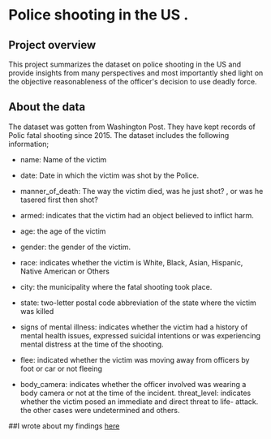 # Police shooting in the US .
## Project overview
This project  summarizes the dataset on police shooting in the US and provide insights from many perspectives and most importantly shed light on the objective reasonableness of the officer's decision to use deadly force.

## About the data
The dataset was gotten from Washington Post. They have kept records of Polic fatal shooting since 2015.
The dataset includes  the following information;
-  name: Name of the victim
- date: Date in which the victim was shot by the Police.
- manner_of_death: The way the victim died, was he just shot? , or was he tasered first then shot?
-  armed: indicates that the victim had an object believed to inflict harm. 
- age: the age of the victim
- gender: the gender of the victim. 
- race: indicates whether the victim is White, Black, Asian, Hispanic, Native American or Others
- city: the municipality where the fatal shooting took place. 
- state: two-letter postal code abbreviation of the state where the victim was killed 

- signs of mental illness: indicates whether the victim had a history of mental health issues, expressed suicidal intentions or was experiencing mental distress at the time of the shooting.
- flee:  indicated whether  the victim was moving away from officers by foot or car or not fleeing
- body_camera: indicates whether the officer involved was wearing a body camera or not at the time of the incident.
threat_level:  indicates whether the victim posed an immediate and direct threat to life- attack. the other cases were undetermined and others.
 
 ##I wrote about my findings [here](https://sherlocked.hashnode.dev/police-shooting-in-the-us-justified-or-not)

